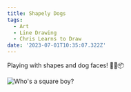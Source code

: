 ```yaml
---
title: Shapely Dogs
tags:
  - Art
  - Line Drawing
  - Chris Learns to Draw
date: '2023-07-01T10:35:07.322Z'
---
```


Playing with shapes and dog faces! 🔺🐶📦

![Who's a square boy?](https://res.cloudinary.com/cpadilla/image/upload/t_optimize/chrisdpadilla/blog/art/IMG_3265_iu9gjh.jpg)
